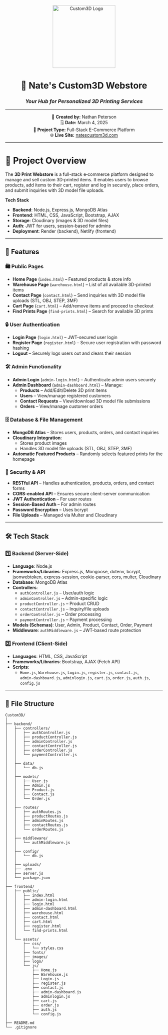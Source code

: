 <div align="center">

<img src="https://natescustom3d.com/assets/images/welcome-hero/welcome-banner.jpg" alt="Custom3D Logo" width="200" />

# 🧰 **Nate's Custom3D Webstore**
### *Your Hub for Personalized 3D Printing Services*

---

🚀 **Created by:** Nathan Peterson  
🗓️ **Date:** March 4, 2025  
📁 **Project Type:** Full-Stack E-Commerce Platform  
🌐 **Live Site:** [natescustom3d.com](https://natescustom3d.com)

---

</div>


# 📌 Project Overview

The **3D Print Webstore** is a full-stack e‑commerce platform designed to manage and sell custom 3D‑printed items. It enables users to browse products, add items to their cart, register and log in securely, place orders, and submit inquiries with 3D model file uploads.

**Tech Stack**  
- **Backend**: Node.js, Express.js, MongoDB Atlas  
- **Frontend**: HTML, CSS, JavaScript, Bootstrap, AJAX  
- **Storage**: Cloudinary (images & 3D model files)  
- **Auth**: JWT for users, session-based for admins  
- **Deployment**: Render (backend), Netlify (frontend)

---

## 🚀 Features

### 🛍 Public Pages  
- **Home Page** (`index.html`) – Featured products & store info  
- **Warehouse Page** (`warehouse.html`) – List of all available 3D-printed items  
- **Contact Page** (`contact.html`) – Send inquiries with 3D model file uploads (STL, OBJ, STEP, 3MF)  
- **Cart Page** (`cart.html`) – Add/remove items and proceed to checkout  
- **Find Prints Page** (`find-prints.html`) – Search for available 3D prints  

### 🔒 User Authentication  
- **Login Page** (`login.html`) – JWT-secured user login  
- **Register Page** (`register.html`) – Secure user registration with password hashing  
- **Logout** – Securely logs users out and clears their session  

### 🛠️ Admin Functionality  
- **Admin Login** (`admin-login.html`) – Authenticate admin users securely  
- **Admin Dashboard** (`admin-dashboard.html`) – Manage:  
  - **Products** – Add/Edit/Delete 3D print items  
  - **Users** – View/manage registered customers  
  - **Contact Requests** – View/download 3D model file submissions  
  - **Orders** – View/manage customer orders  

### 🗄️ Database & File Management  
- **MongoDB Atlas** – Stores users, products, orders, and contact inquiries  
- **Cloudinary Integration**:  
  - Stores product images  
  - Handles 3D model file uploads (STL, OBJ, STEP, 3MF)  
- **Automatic Featured Products** – Randomly selects featured prints for the homepage  

### 🔐 Security & API  
- **RESTful API** – Handles authentication, products, orders, and contact forms  
- **CORS-enabled API** – Ensures secure client-server communication  
- **JWT Authentication** – For user routes  
- **Session-Based Auth** – For admin routes  
- **Password Encryption** – Uses bcrypt  
- **File Uploads** – Managed via Multer and Cloudinary  

---

## 🛠️ Tech Stack

### 1️⃣ Backend (Server-Side)  
- **Language**: Node.js  
- **Frameworks/Libraries**: Express.js, Mongoose, dotenv, bcrypt, jsonwebtoken, express-session, cookie-parser, cors, multer, Cloudinary  
- **Database**: MongoDB Atlas  
- **Controllers**:  
  - `authController.js` – User/auth logic  
  - `adminController.js` – Admin-specific logic  
  - `productController.js` – Product CRUD  
  - `contactController.js` – Inquiry/file uploads  
  - `orderController.js` – Order processing  
  - `paymentController.js` – Payment processing  
- **Models (Schemas)**: User, Admin, Product, Contact, Order, Payment  
- **Middleware**: `authMiddleware.js` – JWT-based route protection  

### 2️⃣ Frontend (Client-Side)  
- **Languages**: HTML, CSS, JavaScript  
- **Frameworks/Libraries**: Bootstrap, AJAX (Fetch API)  
- **Scripts**:  
  - `Home.js`, `Warehouse.js`, `Login.js`, `register.js`, `contact.js`,  
    `admin-dashboard.js`, `adminlogin.js`, `cart.js`, `order.js`, `auth.js`, `config.js`

---

## 📁 File Structure
```
Custom3D/
│
├── backend/
│   ├── controllers/
│   │   ├── authController.js
│   │   ├── productController.js
│   │   ├── adminController.js
│   │   ├── contactController.js
│   │   ├── orderController.js
│   │   └── paymentController.js
│   │
│   ├── data/
│   │   └── db.js
│   │
│   ├── models/
│   │   ├── User.js
│   │   ├── Admin.js
│   │   ├── Product.js
│   │   ├── Contact.js
│   │   └── Order.js
│   │
│   ├── routes/
│   │   ├── authRoutes.js
│   │   ├── productRoutes.js
│   │   ├── adminRoutes.js
│   │   ├── contactRoutes.js
│   │   └── orderRoutes.js
│   │
│   ├── middleware/
│   │   └── authMiddleware.js
│   │
│   ├── config/
│   │   └── db.js
│   │
│   ├── uploads/
│   ├── .env
│   ├── server.js
│   └── package.json
│
├── frontend/
│   ├── public/
│   │   ├── index.html
│   │   ├── admin-login.html
│   │   ├── login.html
│   │   ├── admin-dashboard.html
│   │   ├── warehouse.html
│   │   ├── contact.html
│   │   ├── cart.html
│   │   ├── register.html
│   │   └── find-prints.html
│   │
│   └── assets/
│       ├── css/
│       │   └── styles.css
│       ├── fonts/
│       ├── images/
│       ├── logo/
│       └── js/
│           ├── Home.js
│           ├── Warehouse.js
│           ├── Login.js
│           ├── register.js
│           ├── contact.js
│           ├── admin-dashboard.js
│           ├── adminlogin.js
│           ├── cart.js
│           ├── order.js
│           ├── auth.js
│           └── config.js
│
├── README.md
└── .gitignore
```



